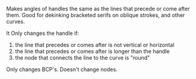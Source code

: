Makes angles of handles the same as the lines that precede or come after them. Good for dekinking bracketed serifs on oblique strokes, and other curves.

It Only changes the handle if:
1. the line that precedes or comes after is not vertical or horizontal
2. the line that precedes or comes after is longer than the handle
3. the node that connects the line to the curve is "round"

Only changes BCP's. Doesn't change nodes.
